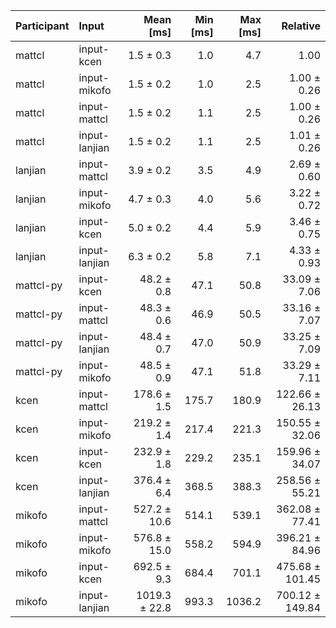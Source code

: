 | Participant | Input | Mean [ms] | Min [ms] | Max [ms] | Relative |
|:---|:---|---:|---:|---:|---:|
| mattcl | input-kcen | 1.5 ± 0.3 | 1.0 | 4.7 | 1.00 |
| mattcl | input-mikofo | 1.5 ± 0.2 | 1.0 | 2.5 | 1.00 ± 0.26 |
| mattcl | input-mattcl | 1.5 ± 0.2 | 1.1 | 2.5 | 1.00 ± 0.26 |
| mattcl | input-lanjian | 1.5 ± 0.2 | 1.1 | 2.5 | 1.01 ± 0.26 |
| lanjian | input-mattcl | 3.9 ± 0.2 | 3.5 | 4.9 | 2.69 ± 0.60 |
| lanjian | input-mikofo | 4.7 ± 0.3 | 4.0 | 5.6 | 3.22 ± 0.72 |
| lanjian | input-kcen | 5.0 ± 0.2 | 4.4 | 5.9 | 3.46 ± 0.75 |
| lanjian | input-lanjian | 6.3 ± 0.2 | 5.8 | 7.1 | 4.33 ± 0.93 |
| mattcl-py | input-kcen | 48.2 ± 0.8 | 47.1 | 50.8 | 33.09 ± 7.06 |
| mattcl-py | input-mattcl | 48.3 ± 0.6 | 46.9 | 50.5 | 33.16 ± 7.07 |
| mattcl-py | input-lanjian | 48.4 ± 0.7 | 47.0 | 50.9 | 33.25 ± 7.09 |
| mattcl-py | input-mikofo | 48.5 ± 0.9 | 47.1 | 51.8 | 33.29 ± 7.11 |
| kcen | input-mattcl | 178.6 ± 1.5 | 175.7 | 180.9 | 122.66 ± 26.13 |
| kcen | input-mikofo | 219.2 ± 1.4 | 217.4 | 221.3 | 150.55 ± 32.06 |
| kcen | input-kcen | 232.9 ± 1.8 | 229.2 | 235.1 | 159.96 ± 34.07 |
| kcen | input-lanjian | 376.4 ± 6.4 | 368.5 | 388.3 | 258.56 ± 55.21 |
| mikofo | input-mattcl | 527.2 ± 10.6 | 514.1 | 539.1 | 362.08 ± 77.41 |
| mikofo | input-mikofo | 576.8 ± 15.0 | 558.2 | 594.9 | 396.21 ± 84.96 |
| mikofo | input-kcen | 692.5 ± 9.3 | 684.4 | 701.1 | 475.68 ± 101.45 |
| mikofo | input-lanjian | 1019.3 ± 22.8 | 993.3 | 1036.2 | 700.12 ± 149.84 |
